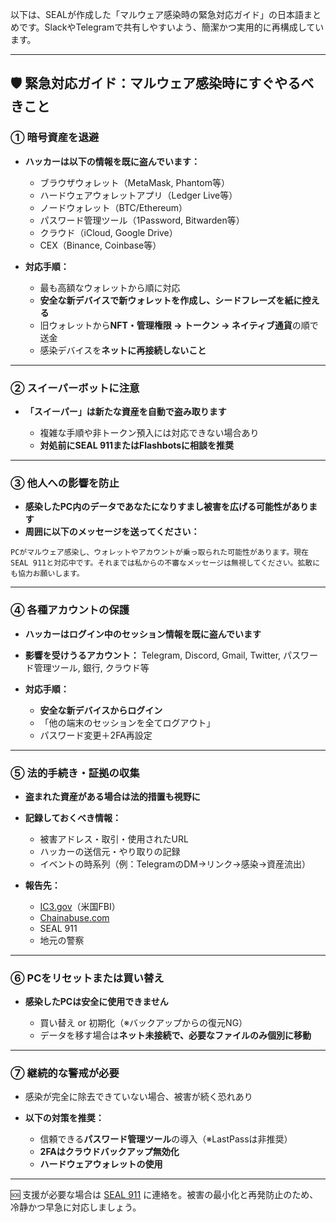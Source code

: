 以下は、SEALが作成した「マルウェア感染時の緊急対応ガイド」の日本語まとめです。SlackやTelegramで共有しやすいよう、簡潔かつ実用的に再構成しています。

---

## 🛡 緊急対応ガイド：マルウェア感染時にすぐやるべきこと

### ① 暗号資産を退避

* **ハッカーは以下の情報を既に盗んでいます：**

  * ブラウザウォレット（MetaMask, Phantom等）
  * ハードウェアウォレットアプリ（Ledger Live等）
  * ノードウォレット（BTC/Ethereum）
  * パスワード管理ツール（1Password, Bitwarden等）
  * クラウド（iCloud, Google Drive）
  * CEX（Binance, Coinbase等）

* **対応手順：**

  * 最も高額なウォレットから順に対応
  * **安全な新デバイスで新ウォレットを作成し、シードフレーズを紙に控える**
  * 旧ウォレットから**NFT・管理権限 → トークン → ネイティブ通貨**の順で送金
  * 感染デバイスを**ネットに再接続しないこと**

---

### ② スイーパーボットに注意

* **「スイーパー」は新たな資産を自動で盗み取ります**

  * 複雑な手順や非トークン預入には対応できない場合あり
  * **対処前にSEAL 911またはFlashbotsに相談を推奨**

---

### ③ 他人への影響を防止

* **感染したPC内のデータであなたになりすまし被害を広げる可能性があります**
* **周囲に以下のメッセージを送ってください：**

```
PCがマルウェア感染し、ウォレットやアカウントが乗っ取られた可能性があります。現在SEAL 911と対応中です。それまでは私からの不審なメッセージは無視してください。拡散にも協力お願いします。
```

---

### ④ 各種アカウントの保護

* **ハッカーはログイン中のセッション情報を既に盗んでいます**

* **影響を受けうるアカウント：**
  Telegram, Discord, Gmail, Twitter, パスワード管理ツール, 銀行, クラウド等

* **対応手順：**

  * **安全な新デバイスからログイン**
  * 「他の端末のセッションを全てログアウト」
  * パスワード変更＋2FA再設定

---

### ⑤ 法的手続き・証拠の収集

* **盗まれた資産がある場合は法的措置も視野に**

* **記録しておくべき情報：**

  * 被害アドレス・取引・使用されたURL
  * ハッカーの送信元・やり取りの記録
  * イベントの時系列（例：TelegramのDM→リンク→感染→資産流出）

* **報告先：**

  * [IC3.gov](https://www.ic3.gov/)（米国FBI）
  * [Chainabuse.com](https://www.chainabuse.com/)
  * SEAL 911
  * 地元の警察

---

### ⑥ PCをリセットまたは買い替え

* **感染したPCは安全に使用できません**

  * 買い替え or 初期化（※バックアップからの復元NG）
  * データを移す場合は**ネット未接続で、必要なファイルのみ個別に移動**

---

### ⑦ 継続的な警戒が必要

* 感染が完全に除去できていない場合、被害が続く恐れあり
* **以下の対策を推奨：**

  * 信頼できる**パスワード管理ツール**の導入（※LastPassは非推奨）
  * **2FAはクラウドバックアップ無効化**
  * **ハードウェアウォレットの使用**

---

🆘 支援が必要な場合は [SEAL 911](https://seal911.xyz/) に連絡を。被害の最小化と再発防止のため、冷静かつ早急に対応しましょう。
